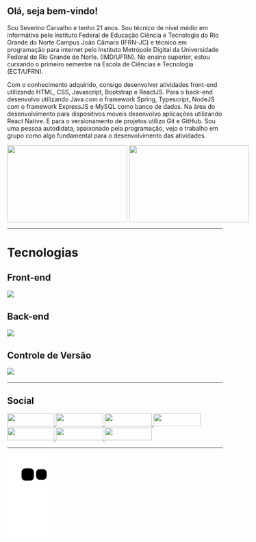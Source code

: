 ## Olá, seja bem-vindo!

Sou Severino Carvalho e tenho 21 anos. Sou técnico de nível médio em informátiva pelo Instituto Federal de Educação Ciência e Tecnologia do Rio Grande do Norte Campus João Câmara (IFRN-JC) e técnico em programação para internet pelo Instituto Metrópole Digital da Universidade Federal do Rio Grande do Norte. (IMD/UFRN). No ensino superior, estou cursando o primeiro semestre na Escola de Ciências e Tecnologia (ECT/UFRN).

Com o conhecimento adquirido, consigo desenvolver atividades front-end utilizando HTML, CSS, Javascript, Bootstrap e ReactJS. Para o back-end desenvolvo utilizando Java com o framework Spring, Typescript, NodeJS com o framework ExpressJS e MySQL como banco de dados. Na área do desenvolvimento para dispositivos móveis desenvolvo aplicações utilizando React Native. E para o versionamento de projetos utilizo Git e GitHub. Sou uma pessoa autodidata, apaixonado pela programação, vejo o trabalho em grupo como algo fundamental para o desenvolvimento das atividades.

<div style="margin-bottom:1em;">
  <a href="https://github.com/severino-carvalho">
    <div style="display:flex; gap:5px;">
      <img 
      height="180em"
      width="280em" 
      src="https://github-readme-stats.vercel.app/api?username=severino-carvalho&show_icons=true&theme=dark&count_private=true" /> 
      <img
      height="180em" 
      width="280em" 
      src="https://github-readme-stats.vercel.app/api/top-langs/?username=severino-carvalho&layout=compact&theme=dark&show_icons=true&langs_count=8"/>
    </div>
  </a>
</div>

---

# Tecnologias

<div>

## Front-end
  
  <div>
    <p>
      <a href="https://skillicons.dev">
        <img src="https://skillicons.dev/icons?i=html,css,bootstrap,javascript,react" />
      </a>
    </p>                       
  </div>

## Back-end
  
  <div>
    <p>
      <a href="https://skillicons.dev">
        <img src="https://skillicons.dev/icons?i=nodejs,typescript,java,spring,mysql,docker" />
      </a>
    </p>                       
  </div>
  
## Controle de Versão
  
  <div>
    <p>
      <a href="https://skillicons.dev">
        <img src="https://skillicons.dev/icons?i=git,github" />
      </a>
    </p>                       
  </div>
  
---

## Social

<div stats="display: flex;">
  <!--  Discord -->
  <a 
  href="https://discord.gg/9WpdURtWKE" 
  target="_blank">
    <img
    style="width: 110px; height: 30px;" 
    src="https://img.shields.io/badge/Discord-7289DA?style=for-the-badge&logo=discord&logoColor=white" 
    target="_blank" />
  </a>
  <!--  GitHub  -->
  <a 
  href="http://github.com/severino-carvalho"
  target="_blank">
    <img 
    style="width: 110px; height: 30px;"
    src="https://img.shields.io/badge/GitHub-100000?style=for-the-badge&logo=github&logoColor=white" target="_blank">
  </a>
  <!--  Gmail  -->
  <a href="mailto:severinocarvalho14@gmail.com">
    <img 
    style="width: 110px; height: 30px;"
    src="https://camo.githubusercontent.com/571384769c09e0c66b45e39b5be70f68f552db3e2b2311bc2064f0d4a9f5983b/68747470733a2f2f696d672e736869656c64732e696f2f62616467652f476d61696c2d4431343833363f7374796c653d666f722d7468652d6261646765266c6f676f3d676d61696c266c6f676f436f6c6f723d7768697465" 
    data-canonical-src="https://img.shields.io/badge/Gmail-D14836?style=for-the-badge&logo=gmail&logoColor=white" />
  </a>
  <!--  Instagram  -->
  <a 
  href="https://www.instagram.com/seve_neto7/" 
  target="_blank">
    <img 
    style="width: 110px; height: 30px;"
    src="https://img.shields.io/badge/-Instagram-%23E4405F?style=for-the-badge&logo=instagram&logoColor=white" target="_blank" />
  </a>
  <!--  LinkedIn  -->
  <a 
  href="https://www.linkedin.com/in/dev-severino-carvalho/"
  target="_blank">
    <img 
    style="width: 110px; height: 30px;"
    src="https://img.shields.io/badge/-LinkedIn-%230077B5?style=for-the-badge&logo=linkedin&logoColor=white" target="_blank">
  </a> 
  <!--  Twitter  -->
  <a 
  href="https://twitter.com/dev_severino" 
  target="_blank">
    <img 
    style="width: 110px; height: 30px;"
    src="https://img.shields.io/badge/Twitter-1DA1F2?style=for-the-badge&logo=twitter&logoColor=white" 
    target="_blank">
  </a>
  <!--  WhatsApp  -->
  <a 
  href="https://wa.me/5584994650540"
  target="_blank">
    <img 
    style="width: 110px; height: 30px;"
    src="https://img.shields.io/badge/WhatsApp-25D366?style=for-the-badge&logo=whatsapp&logoColor=white" target="_blank">
  </a>
</div>

---

![Snake animation](https://github.com/severino-carvalho/severino-carvalho/blob/output/github-contribution-grid-snake.svg)

</div>
